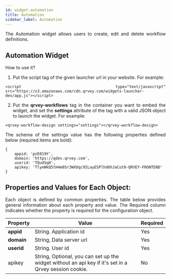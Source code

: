 ```yaml
---
id: widget-automation
title: Automation
sidebar_label: Automation
---
```


<div style="text-align: justify">

The Automation widget allows users to create, edit and delete workflow definitions.

## Automation Widget

How to use it?

1. Put the script tag of the given launcher url in your website. For example:

```
<script type="text/javascript" src="https://s3.amazonaws.com/cdn.qrvey.com/widgets-launcher-dev/app.js"></script>
```

2. Put the **qrvey-workflows** tag in the container you want to embed the widget, and set the **settings** attribute of the tag with a valid JSON object to launch the widget. For example:

```
<qrvey-workflow-design settings="settings"></qrvey-workflow-design>
```

The schema of the settings value has the following properties defined below (required items are bold):

```
{
    appid: 'pzE019Y',
    domain: 'https://qdev.qrvey.com',
    userid: 'TQudSqH',
    apikey: 'TlyeWkQ5tH4m05r3WXUqc9ILayESPlhd6hJaCut0-QRVEY-FRONTEND' 		
}
```

## Properties and Values for Each Object:

Each object is defined by common properties. The table below provides general information about each property and value. The Required column indicates whether the property is required for the configuration object.

| **Property** | **Value** | **Required** |
| --- | --- | --- |
| **appid** | String. Application id | Yes |
| **domain** | String, Data server url | Yes |
| **userid** | String. User id | Yes |
| apikey | String, Optional, you can set up the widget without an api key if it&#39;s set in a Qrvey session cookie. | No |